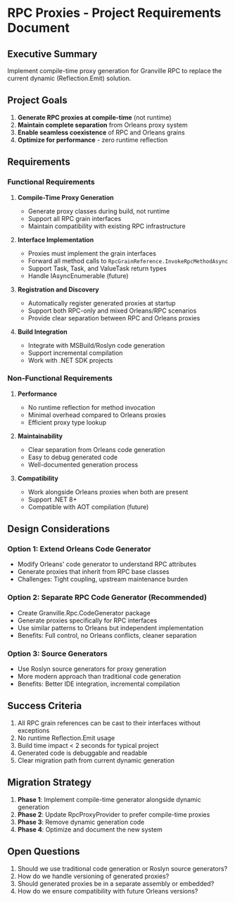 # RPC Proxies - Project Requirements Document

## Executive Summary

Implement compile-time proxy generation for Granville RPC to replace the current dynamic (Reflection.Emit) solution.

## Project Goals

1. **Generate RPC proxies at compile-time** (not runtime)
2. **Maintain complete separation** from Orleans proxy system
3. **Enable seamless coexistence** of RPC and Orleans grains
4. **Optimize for performance** - zero runtime reflection

## Requirements

### Functional Requirements

1. **Compile-Time Proxy Generation**
   - Generate proxy classes during build, not runtime
   - Support all RPC grain interfaces
   - Maintain compatibility with existing RPC infrastructure

2. **Interface Implementation**
   - Proxies must implement the grain interfaces
   - Forward all method calls to `RpcGrainReference.InvokeRpcMethodAsync`
   - Support Task, Task<T>, and ValueTask return types
   - Handle IAsyncEnumerable<T> (future)

3. **Registration and Discovery**
   - Automatically register generated proxies at startup
   - Support both RPC-only and mixed Orleans/RPC scenarios
   - Provide clear separation between RPC and Orleans proxies

4. **Build Integration**
   - Integrate with MSBuild/Roslyn code generation
   - Support incremental compilation
   - Work with .NET SDK projects

### Non-Functional Requirements

1. **Performance**
   - No runtime reflection for method invocation
   - Minimal overhead compared to Orleans proxies
   - Efficient proxy type lookup

2. **Maintainability**
   - Clear separation from Orleans code generation
   - Easy to debug generated code
   - Well-documented generation process

3. **Compatibility**
   - Work alongside Orleans proxies when both are present
   - Support .NET 8+ 
   - Compatible with AOT compilation (future)

## Design Considerations

### Option 1: Extend Orleans Code Generator
- Modify Orleans' code generator to understand RPC attributes
- Generate proxies that inherit from RPC base classes
- Challenges: Tight coupling, upstream maintenance burden

### Option 2: Separate RPC Code Generator (Recommended)
- Create Granville.Rpc.CodeGenerator package
- Generate proxies specifically for RPC interfaces
- Use similar patterns to Orleans but independent implementation
- Benefits: Full control, no Orleans conflicts, cleaner separation

### Option 3: Source Generators
- Use Roslyn source generators for proxy generation
- More modern approach than traditional code generation
- Benefits: Better IDE integration, incremental compilation

## Success Criteria

1. All RPC grain references can be cast to their interfaces without exceptions
2. No runtime Reflection.Emit usage
3. Build time impact < 2 seconds for typical project
4. Generated code is debuggable and readable
5. Clear migration path from current dynamic generation

## Migration Strategy

1. **Phase 1**: Implement compile-time generator alongside dynamic generation
2. **Phase 2**: Update RpcProxyProvider to prefer compile-time proxies
3. **Phase 3**: Remove dynamic generation code
4. **Phase 4**: Optimize and document the new system

## Open Questions

1. Should we use traditional code generation or Roslyn source generators?
2. How do we handle versioning of generated proxies?
3. Should generated proxies be in a separate assembly or embedded?
4. How do we ensure compatibility with future Orleans versions?